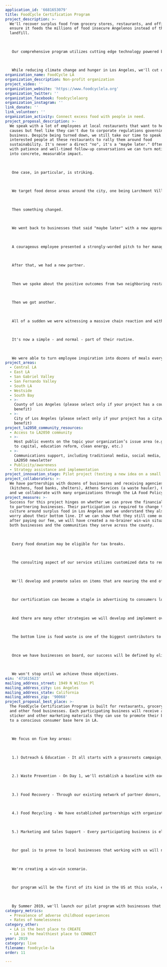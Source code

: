 ```yaml
---
application_id: '6681653079'
title: FoodCycle Certification Program
project_description: >-
  We'll recover surplus food from grocery stores, restaurants, and offices and
  ensure it feeds the millions of food insecure Angelenos instead of the
  landfill. 
   
   
   
   Our comprehensive program utilizes cutting edge technology powered by ChowMatch, an app that handles food donation logistics, and offers consulting services that prevent waste.
   
   
   
   While reducing climate change and hunger in Los Angeles, we'll cut operating costs for businesses, provide tax breaks, and offer marketing and sales support!
organization_name: FoodCycle LA
organization_description: Non-profit organization
project_video: ''
organization_website: 'https://www.foodcyclela.org'
organization_twitter: ''
organization_facebook: foodcyclelaorg
organization_instagram: ''
link_donate: ''
link_volunteer: ''
organization_activity: Connect excess food with people in need.
project_proposal_description: >-
  We speak with a lot of employees at local restaurants that want to help these
  causes but feel like they can't due to corporate regulations governing their
  business. Despite being turned down, we still take our time to speak with
  interested people at these restaurants to rally them around food
  sustainability. It's never a direct "no", it's a "maybe later." Often times,
  with patience and well-timed follow-up conversations we can turn motivation
  into concrete, measurable impact.
   
   
   
   One case, in particular, is striking.
   
   
   
   We target food dense areas around the city, one being Larchmont Village - a wonderful area with many shops and restaurants bunched together. After some outreach, we signed up one restaurant to begin donating their excess food. Although we tried reaching out to many businesses there, we only had this one store for seven months.
   
   
   
   Then something changed.
   
   
   
   We went back to businesses that said "maybe later" with a new approach focused on highlighting positive outcomes realized from their neighbor's contribution. We were a little more hands-on in suggesting customized recovery programs that would suit their store and explained how easy it is.
   
   
   
   A courageous employee presented a strongly-worded pitch to her manager.
   
   
   
   After that, we had a new partner.
   
   
   
   Then we spoke about the positive outcomes from two neighboring restaurants to prospective partners. 
   
   
   
   Then we got another.
   
   
   
   All of a sudden we were witnessing a massive chain reaction and within a few weeks we had nine different businesses donating their food to us on a daily basis.
   
   
   
   It's now a simple - and normal - part of their routine. 
   
   
   
   We were able to turn employee inspiration into dozens of meals every single day.
project_areas:
  - Central LA
  - East LA
  - San Gabriel Valley
  - San Fernando Valley
  - South LA
  - Westside
  - South Bay
  - >-
    County of Los Angeles (please select only if your project has a countywide
    benefit)
  - >-
    City of Los Angeles (please select only if your project has a citywide
    benefit)
project_la2050_community_resources:
  - Access to LA2050 community
  - >-
    Host public events on the topic your organization’s issue area (e.g. access
    to capital, education reform, clean energy, etc.) 
  - >-
    Communications support, including traditional media, social media, and
    LA2050 newsletter
  - Publicity/awareness
  - Strategy assistance and implementation
project_innovation_stage: Pilot project (testing a new idea on a small scale to prove feasibility)
project_collaborators: >-
  We have partnerships with dozens of businesses and receiving agencies
  (kitchens, food banks, shelters), Athens Services (a waste hauler), ChowMatch,
  and we collaborate with many organizations through the LA Food Policy Council.
project_measure: >-
  Success for this project hinges on whether we can prove the financial benefit
  to partnering businesses. Their participation is required to change the
  culture around surplus food in Los Angeles and we understand they also have to
  worry about their bottom line. If we can show that they still come out ahead
  after paying our fee, we will have created a no-brainer win-win situation for
  both businesses and the communities they serve across the county.
   
   
   
   Every food donation may be eligible for tax breaks.
   
   
   
   The consulting aspect of our service utilizes customized data to reduce costs currently spent on purchasing or producing food that will ultimately be wasted - which happens at every single grocery store and restaurant in the city.
   
   
   
   We'll develop and promote sales on items that are nearing the end of their perceived shelf life, enabling businesses to realize a return on the food they're currently throwing away.
   
   
   
   Our certification can become a staple in advertising to consumers looking to support businesses making a positive impact in their city.
   
   
   
   And there are many other strategies we will develop and implement over time.
   
   
   
   The bottom line is food waste is one of the biggest contributors to climate change in the world, over 40% of our fresh food is thrown away, and we have millions of hungry people in Los Angeles. That has to change.
   
   
   
   Once we have businesses on board, our success will be defined by eliminating hunger in our county and vastly reducing it's contribution to climate change. 
   
   
   
   We won't stop until we achieve those objectives.
ein: '471615623'
mailing_address_street: 1949 N Wilton Pl
mailing_address_city: Los Angeles
mailing_address_state: California
mailing_address_zip: '90068'
project_proposal_best_place: >-
  The FoodCycle Certification Program is built for restaurants, grocery stores,
  and other food businesses. Each participating business will receive a window
  sticker and other marketing materials they can use to promote their business
  to a conscious consumer base here in LA.
   
   
   
   We focus on five key areas:
   
   
   
   1.) Outreach & Education - It all starts with a grassroots campaign, talking with people and businesses in our community, which we've been doing for 13 years. Through an online video course, we'll inspire by highlighting issues surrounding food sustainability and food safety. It's open to all and required of partner business employees.
   
   
   
   2.) Waste Prevention - On Day 1, we'll establish a baseline with each business, evaluating their current waste, and install customized food recovery and recycling programs. Our service will leverage ongoing data tracking and analysis to continually improve our partners' impact.
   
   
   
   3.) Food Recovery - Through our existing network of partner donors, recipients, and collaborating organizations, we already have the infrastructure needed to deliver surplus food to the hungry. Our partnership with ChowMatch ensures we'll be able to add new partners to our network and begin bringing their excess to local kitchens, shelters, and food banks right from the start.
   
   
   
   4.) Food Recycling - We have established partnerships with organizations in the community that turn inedible food waste into renewable energy forms through methods like composting. We'll provide proper storage and transportation to these facilities.
   
   
   
   5.) Marketing and Sales Support - Every participating business is eligible to be FoodCycle Certified, which will earn them a window sticker and promotional materials. Additionally, we'll work with businesses to create sales for food that is nearing the end of its shelf life. In other words, we'll help them turn the food they would've previously wasted into some type of financial return. Through our newsletter and social media, we'll provide a signal boost for these businesses. 
   
   
   
   Our goal is to prove to local businesses that working with us will not only be great for Los Angeles and the world, but it can help their bottom line. 
   
   
   
   We're creating a win-win scenario.
   
   
   
   Our program will be the first of its kind in the US at this scale, ensuring LA is the best place to LIVE!
   
   
   
   By Summer 2019, we'll launch our pilot program with businesses that have already expressed interest in joining us. Over three months, we'll iterate upon our service through observation and client feedback. From there, we'll roll our service out across the county.
category_metrics:
  - Prevalence of adverse childhood experiences
  - Rates of homelessness
category_other:
  - LA is the best place to CREATE
  - LA is the healthiest place to CONNECT
year: 2019
category: live
filename: foodcycle-la
order: 11

---
```

